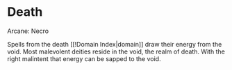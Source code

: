# Death

Arcane: Necro

Spells from the death [[!Domain Index\|domain]] draw their energy from the void. Most malevolent deities reside in the void, the realm of death. With the right malintent that energy can be sapped to the void.